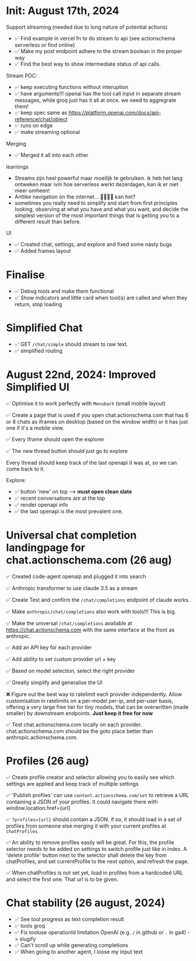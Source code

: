 # Init: August 17th, 2024

Support streaming (needed due to long nature of potential actions)

- ✅ Find example in vercel fn to do stream to api (see actionschema serverless or find online)
- ✅ Make my post endpoint adhere to the stream boolean in the proper way
- ✅ Find the best way to show intermediate status of api calls.

Stream POC:

- ✅ keep executing functions without interuption
- ✅ have arguments!!! openai has the tool call input in separate stream messages, while groq just has it all at once. we need to aggregrate them!
- ✅ keep spec same as https://platform.openai.com/docs/api-reference/chat/object
- ✅ runs on edge
- ✅ make streaming optional

Merging

- ✅ Merged it all into each other

learnings

- Streams zijn heel powerful maar moeilijk te gebruiken. ik heb het lang ontweken maar ivm hoe serverless werkt dezerdagen, kan ik er niet meer omheen!
- Antlike navigation on the internet... 🐜🐜🐜🐜 kan het?
- sometimes you really need to simplify and start from first principles looking, observing at what you have and what you want, and decide the simplest version of the most important things that is getting you to a different result than before.

UI

- ✅ Created chat, settings, and explore and fixed some nasty bugs
- ✅ Added frames layout

# Finalise

- ✅ Debug tools and make them functional
- ✅ Show indicators and little card when tool(s) are called and when they return, stop loading

# Simplified Chat

- ✅ GET `/chat/simple` should stream to raw text.
- ✅ simplified routing

# August 22nd, 2024: Improved Simplified UI

✅ Optimise it to work perfectly with `MenubarX` (small mobile layout)

✅ Create a page that is used if you open chat.actionschema.com that has 6 or 8 chats as iframes on desktop (based on the window width) or it has just one if it's a mobile view.

✅ Every iframe should open the explorer

✅ The new thread button should just go to explore

Every thread should keep track of the last openapi it was at, so we can come back to it.

Explore:

- ✅ button 'new' on top --> **must open clean slate**
- ✅ recent conversations are at the top
- ✅ render openapi info
- ✅ the last openapi is the most prevalent one.

# Universal chat completion landingpage for chat.actionschema.com (26 aug)

✅ Created code-agent openaip and plugged it into search

✅ Anthropic transformer to use claude 3.5 as a stream

✅ Create Test and confirm the `/chat/completions` endpoint of claude works.

✅ Make `anthropic/chat/completions` also work with tools!!! This is big.

✅ Make the universal `/chat/completions` available at https://chat.actionschema.com with the same interface at the front as anthropic.

✅ Add an API key for each provider

✅ Add ability to set custom provider url + key

✅ Based on model selection, select the right provider

✅ Greatly simplify and generalise the UI

❌ Figure out the best way to ratelimit each provider independently. Allow customisation in ratelimits on a per-model per-ip, and per-user basis, offering a very large free tier for tiny models, that can be overwritten (made smaller) by downstream endpoints. **Just keep it free for now**

✅ Test chat.actionschema.com locally on each provider. chat.actionschema.com should be the goto place better than anthropic.actionschema.com.

# Profiles (26 aug)

✅ Create profile creator and selector allowing you to easily see which settings are applied and keep track of multiple settings

✅ 'Publish profiles' can use `content.actionschema.com/set` to retrieve a URL containing a JSON of your profiles. It could navigate there with window.location.href={url}

✅ `?profiles={url}` should contain a JSON. if so, it should load in a set of profiles from someone else merging it with your current profiles at `chatProfiles`

✅ An ability to remove profiles easily will be great. For this, the profile selector needs to be added on settings to switch profile just like in index. A 'delete profile' button next to the selector shall delete the key from chatProfiles, and set currentProfile to the next option, and refresh the page.

✅ When chatProfiles is not set yet, load in profiles from a hardcoded URL and select the first one. That url is to be given.

# Chat stability (26 august, 2024)

- ✅ See tool progress as text completion result
- ✅ tools groq
- ✅ Fix tooluse operationId limitation OpenAI (e.g. `/` in github or `.` in ga4) -> slugify
- ✅ Can't scroll up while generating completions
- ✅ When going to another agent, I loose my input text
